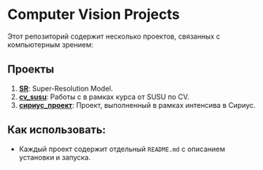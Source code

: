 # Computer Vision Projects

Этот репозиторий содержит несколько проектов, связанных с компьютерным зрением:

## Проекты
1. **[SR](./SR/README.md)**: Super-Resolution Model.
2. **[cv_susu](./cv_susu/README.md)**: Работы с в рамках курса от SUSU по CV.
3. **[сириус_проект](./сириус_проект/README.md)**: Проект, выполненный в рамках интенсива в Сириус.

## Как использовать:
- Каждый проект содержит отдельный `README.md` с описанием установки и запуска.
